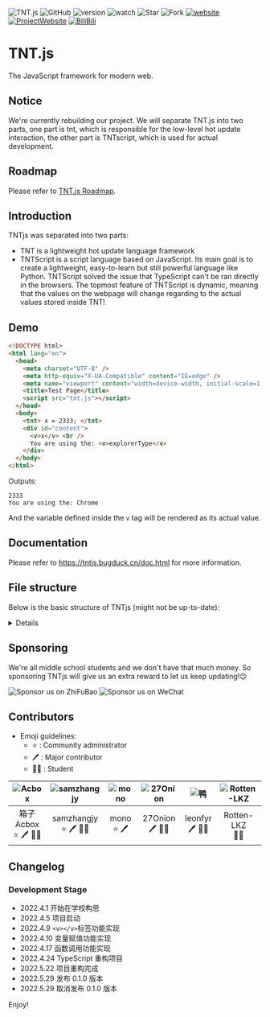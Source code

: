 ![TNT.js](https://img1.imgtp.com/2022/06/13/lPea2J3u.png)
![GitHub](https://img.shields.io/github/license/Bug-Duck/tntjs)
![version](https://img.shields.io/badge/version-0.0.3-green)
![watch](https://img.shields.io/github/watchers/Bug-Duck/tntjs?color=blue&logo=github&style=flat-square)
![Star](https://img.shields.io/github/stars/Bug-Duck/tntjs?color=yellow&logo=github&style=flat-square)
![Fork](https://img.shields.io/github/forks/Bug-Duck/tntjs?color=green&logo=github&style=flat-square)
[![website](https://img.shields.io/badge/website-bugduck.cn-yellowgreen)](https://bugduck.cn)
[![ProjectWebsite](https://img.shields.io/badge/ProjectWebsite-tntjs.bugduck.cn-red)](https://tntjs.bugduck.cn)
[![BiliBili](https://img.shields.io/static/v1?label=bilibili&message=BugDuck开源团队&color=ff69b4&logo=bilibili)](https://space.bilibili.com/1959824394?spm_id_from=333.337.0.0)

# TNT.js

The JavaScript framework for modern web.

## Notice

We're currently rebuilding our project. We will separate TNT.js into two parts, one part is tnt, which is responsible for the low-level hot update interaction, the other part is TNTscript, which is used for actual development.

## Roadmap

Please refer to [TNT.js Roadmap](https://github.com/Bug-Duck/tntjs/blob/master/roadmap.md).

## Introduction

TNTjs was separated into two parts:

- TNT is a lightweight hot update language framework
- TNTScript is a script language based on JavaScript. Its main goal is to create a lightweight, easy-to-learn but still powerful language like Python. TNTScript solved the issue that TypeScript can't be ran directly in the browsers. The topmost feature of TNTScript is dynamic, meaning that the values on the webpage will change regarding to the actual values stored inside TNT!

## Demo

```html
<!DOCTYPE html>
<html lang="en">
  <head>
    <meta charset="UTF-8" />
    <meta http-equiv="X-UA-Compatible" content="IE=edge" />
    <meta name="viewport" content="width=device-width, initial-scale=1.0" />
    <title>Test Page</title>
    <script src="tnt.js"></script>
  </head>
  <body>
    <tnt> x = 2333; </tnt>
    <div id="content">
      <v>x</v> <br />
      You are using the: <v>explorerType</v>
    </div>
  </body>
</html>
```

Outputs:

```
2333
You are using the: Chrome
```

And the variable defined inside the `v` tag will be rendered as its actual value.

## Documentation

Please refer to <https://tntjs.bugduck.cn/doc.html> for more information.

## File structure

Below is the basic structure of TNTjs (might not be up-to-date):

<details>

- LICENSE 开源许可证
- src 主文件
  - runtime tntjs的底层实现
    - TNT.ts
    - TypeInfo.ts
    - SymbolTable.ts
    - GlobalEnvironment.ts
    - Pliggable.ts
    - VTagRenderer.ts
  - plugins
    - tntscript TNTscript 轻量编程语言开发目录
      - ScriptExecutor.ts 主文件
      - PluginMain.ts
      - TagRenderer.ts
      - lexicalAnalysis.ts 词法分析
    - debug
      - DebugRenderTracer.ts
      - PluginMain.ts
  - dist 编译产物
    - tnt.d.ts
    - tnt.js 代码
    - tnt.js.map
    - tnt.min.js 发布版混淆文件
    - tnt.fuck.js ♂♂♂ 哲学文件 ♂♂♂

</details>

## Sponsoring

We're all middle school students and we don't have that much money. So sponsoring TNTjs will give us an extra reward to let us keep updating!😉

![Sponsor us on ZhiFuBao](https://img1.imgtp.com/2022/06/13/19puVIav.jpg)
![Sponsor us on WeChat](https://image.bugduck.cn/other/skm-weixin.png)

## Contributors
- Emoji guidelines:
  - :star: : Community administrator
  - :pen: : Major contributor
  - :student: : Student

|![Acbox](https://github.com/sheepbox8646.png)|![samzhangjy](https://github.com/samzhangjy.png)|![mono](http://q1.qlogo.cn/g?b=qq&nk=3151435932&s=640)|![27Onion](https://github.com/onion108.png)|![鸭](http://q1.qlogo.cn/g?b=qq&nk=3593809064&s=640)|![Rotten-LKZ](https://github.com/Rotten-LKZ.png)|
|:-:|:-:|:-:|:-:|:-:|:-:|
|箱子Acbox<br /> :star: :pen: :student:|samzhangjy<br /> :star: :pen: :student:|mono <br /> :star: :pen:|27Onion<br /> :pen: :student:|leonfyr <br /> :pen: :student:|Rotten-LKZ <br /> :student:|

## Changelog

### Development Stage

- 2022.4.1 开始在学校构思
- 2022.4.5 项目启动
- 2022.4.9 `<v></v>`标签功能实现
- 2022.4.10 变量赋值功能实现
- 2022.4.17 函数调用功能实现
- 2022.4.24 TypeScript 重构项目
- 2022.5.22 项目重构完成
- 2022.5.29 发布 0.1.0 版本
- 2022.5.29 取消发布 0.1.0 版本

Enjoy!
